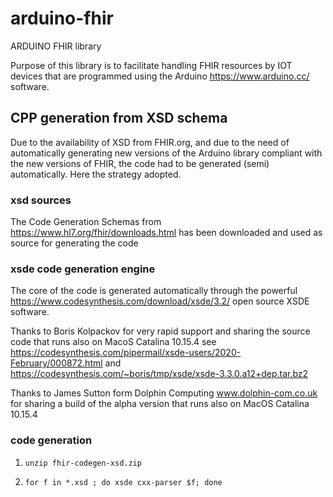 # arduino-fhir
ARDUINO FHIR library

Purpose of this library is to facilitate handling FHIR resources by IOT devices that are programmed using the Arduino https://www.arduino.cc/ software.

## CPP generation from XSD schema

Due to the availability of XSD from FHIR.org, and due to the need of automatically generating new versions of the Arduino library compliant with the new versions of FHIR, the code had to be generated (semi) automatically. Here the strategy adopted.

### xsd sources

The Code Generation Schemas from https://www.hl7.org/fhir/downloads.html has been downloaded and used as source for generating the code

### xsde code generation engine

The core of the code is generated automatically through the powerful https://www.codesynthesis.com/download/xsde/3.2/ open source XSDE software. 

Thanks to Boris Kolpackov for very rapid support  and sharing the source code that runs also on MacoS Catalina 10.15.4 
see https://codesynthesis.com/pipermail/xsde-users/2020-February/000872.html and https://codesynthesis.com/~boris/tmp/xsde/xsde-3.3.0.a12+dep.tar.bz2

Thanks to James Sutton form Dolphin Computing www.dolphin-com.co.uk for sharing a build of the alpha version that runs also on MacOS Catalina 10.15.4

### code generation
1. ````unzip fhir-codegen-xsd.zip````

2. ````for f in *.xsd ; do xsde cxx-parser $f; done````



